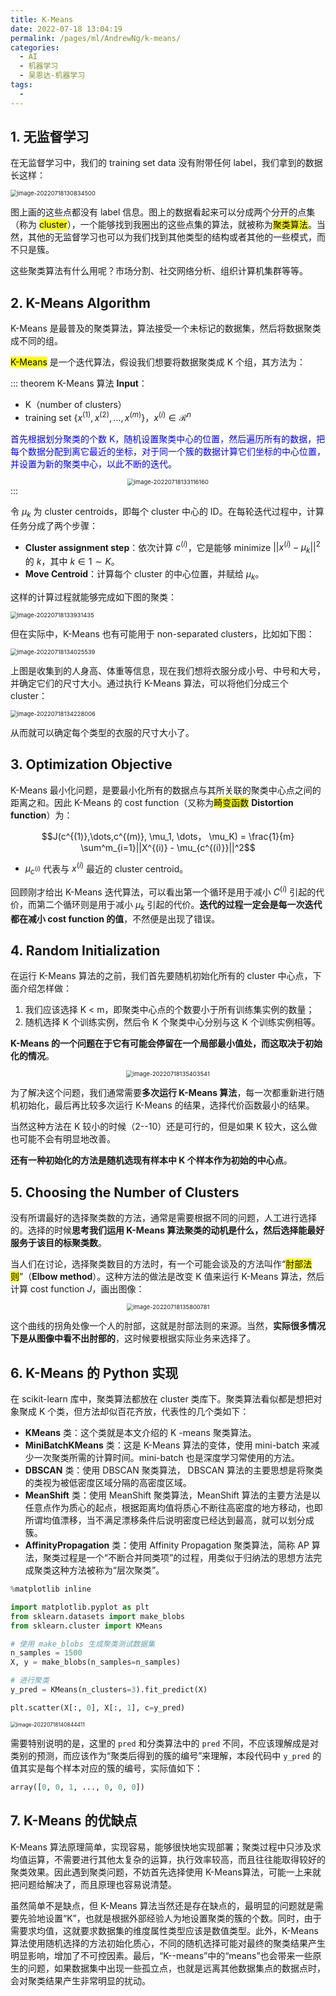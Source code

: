 ```yaml
---
title: K-Means
date: 2022-07-18 13:04:19
permalink: /pages/ml/AndrewNg/k-means/
categories:
  - AI
  - 机器学习
  - 吴恩达-机器学习
tags:
  - 
---
```


## 1. 无监督学习

在无监督学习中，我们的 training set data 没有附带任何 label，我们拿到的数据长这样：

<img src="https://notebook-img-1304596351.cos.ap-beijing.myqcloud.com/img/image-20220718130834500.png" alt="image-20220718130834500" style="zoom:67%;" />

图上画的这些点都没有 label 信息。图上的数据看起来可以分成两个分开的点集（称为 <mark>cluster</mark>），一个能够找到我圈出的这些点集的算法，就被称为<mark>聚类算法</mark>。当然，其他的无监督学习也可以为我们找到其他类型的结构或者其他的一些模式，而不只是簇。

这些聚类算法有什么用呢？市场分割、社交网络分析、组织计算机集群等等。

## 2. K-Means Algorithm

K-Means 是最普及的聚类算法，算法接受一个未标记的数据集，然后将数据聚类成不同的组。

<mark>K-Means</mark> 是一个迭代算法，假设我们想要将数据聚类成 K 个组，其方法为：

::: theorem K-Means 算法
**Input**：

+ K（number of clusters）
+ training set $\{ x^{(1)}, x^{(2)}, \dots,x^{(m)} \}$，$x^{(i)} \in \mathcal{R}^n$

<font color=blue>首先根据划分聚类的个数 K，随机设置聚类中心的位置，然后遍历所有的数据，把每个数据分配到离它最近的坐标，对于同一个簇的数据计算它们坐标的中心位置，并设置为新的聚类中心，以此不断的迭代。</font>

<center><img src="https://notebook-img-1304596351.cos.ap-beijing.myqcloud.com/img/image-20220718133116160.png" alt="image-20220718133116160" style="zoom:67%;" /></center>
:::

令 $\mu_k$ 为 cluster centroids，即每个 cluster 中心的 ID。在每轮迭代过程中，计算任务分成了两个步骤：

+ **Cluster assignment step**：依次计算 $c^{(i)}$，它是能够 minimize $||x^{(i)} - \mu_k||^2$ 的 $k$，其中 $k \in 1 \sim K$。
+ **Move Centroid**：计算每个 cluster 的中心位置，并赋给 $\mu_k$。

这样的计算过程就能够完成如下图的聚类：

<img src="https://notebook-img-1304596351.cos.ap-beijing.myqcloud.com/img/image-20220718133931435.png" alt="image-20220718133931435" style="zoom:67%;" />

但在实际中，K-Means 也有可能用于 non-separated clusters，比如如下图：

<img src="https://notebook-img-1304596351.cos.ap-beijing.myqcloud.com/img/image-20220718134025539.png" alt="image-20220718134025539" style="zoom:67%;" />

上图是收集到的人身高、体重等信息，现在我们想将衣服分成小号、中号和大号，并确定它们的尺寸大小。通过执行 K-Means 算法，可以将他们分成三个 cluster：

<img src="https://notebook-img-1304596351.cos.ap-beijing.myqcloud.com/img/image-20220718134228006.png" alt="image-20220718134228006" style="zoom:67%;" />

从而就可以确定每个类型的衣服的尺寸大小了。

## 3. Optimization Objective

K-Means 最小化问题，是要最小化所有的数据点与其所关联的聚类中心点之间的距离之和。因此 K-Means 的 cost function（又称为<mark>畸变函数</mark> **Distortion function**）为：

$$J(c^{(1)},\dots,c^{(m)}, \mu_1, \dots， \mu_K) = \frac{1}{m} \sum^m_{i=1}||X^{(i)} - \mu_{c^{(i)}}||^2$$

+ $\mu_{c^{(i)}}$ 代表与 $x^{(i)}$ 最近的 cluster centroid。

回顾刚才给出 K-Means 迭代算法，可以看出第一个循环是用于减小 $C^{(i)}$ 引起的代价，而第二个循环则是用于减小 $\mu_k$ 引起的代价。**迭代的过程一定会是每一次迭代都在减小 cost function 的值**，不然便是出现了错误。

## 4. Random Initialization

在运行 K-Means 算法的之前，我们首先要随机初始化所有的 cluster 中心点，下面介绍怎样做：

1. 我们应该选择 K < m，即聚类中心点的个数要小于所有训练集实例的数量；
2. 随机选择 K 个训练实例，然后令 K 个聚类中心分别与这 K 个训练实例相等。

**K-Means 的一个问题在于它有可能会停留在一个局部最小值处，而这取决于初始化的情况**。

<center><img src="https://notebook-img-1304596351.cos.ap-beijing.myqcloud.com/img/image-20220718135403541.png" alt="image-20220718135403541" style="zoom:67%;" /></center>

为了解决这个问题，我们通常需要**多次运行 K-Means 算法**，每一次都重新进行随机初始化，最后再比较多次运行 K-Means 的结果，选择代价函数最小的结果。

当然这种方法在 K 较小的时候（2--10）还是可行的，但是如果 K 较大，这么做也可能不会有明显地改善。

**还有一种初始化的方法是随机选现有样本中 K 个样本作为初始的中心点**。

## 5. Choosing the Number of Clusters

没有所谓最好的选择聚类数的方法，通常是需要根据不同的问题，人工进行选择的。选择的时候**思考我们运用 K-Means 算法聚类的动机是什么，然后选择能最好服务于该目的标聚类数**。

当人们在讨论，选择聚类数目的方法时，有一个可能会谈及的方法叫作“<mark>肘部法则</mark>”（**Elbow method**）。这种方法的做法是改变 K 值来运行 K-Means 算法，然后计算 cost function $J$，画出图像：

<center><img src="https://notebook-img-1304596351.cos.ap-beijing.myqcloud.com/img/image-20220718135800781.png" alt="image-20220718135800781" style="zoom:67%;" /></center>

这个曲线的拐角处像一个人的肘部，这就是肘部法则的来源。当然，**实际很多情况下是从图像中看不出肘部的**，这时候要根据实际业务来选择了。

##  6. K-Means 的 Python 实现

在 scikit-learn 库中，聚类算法都放在 cluster 类库下。聚类算法看似都是想把对象聚成 K 个类，但方法却似百花齐放，代表性的几个类如下：

+ **KMeans** 类：这个类就是本文介绍的 K -means 聚类算法。
+ **MiniBatchKMeans** 类：这是 K-Means 算法的变体，使用 mini-batch 来减少一次聚类所需的计算时间。mini-batch 也是深度学习常使用的方法。
+ **DBSCAN** 类：使用 DBSCAN 聚类算法， DBSCAN 算法的主要思想是将聚类的类视为被低密度区域分隔的高密度区域。
+ **MeanShift** 类：使用 MeanShift 聚类算法，MeanShift 算法的主要方法是以任意点作为质心的起点，根据距离均值将质心不断往高密度的地方移动，也即所谓均值漂移，当不满足漂移条件后说明密度已经达到最高，就可以划分成簇。
+ **AffinityPropagation** 类：使用 Affinity Propagation 聚类算法，简称 AP 算法，聚类过程是一个“不断合并同类项”的过程，用类似于归纳法的思想方法完成聚类这种方法被称为“层次聚类”。

```python
%matplotlib inline

import matplotlib.pyplot as plt
from sklearn.datasets import make_blobs
from sklearn.cluster import KMeans

# 使用 make_blobs 生成聚类测试数据集
n_samples = 1500
X, y = make_blobs(n_samples=n_samples)

# 进行聚类
y_pred = KMeans(n_clusters=3).fit_predict(X)

plt.scatter(X[:, 0], X[:, 1], c=y_pred)
```

<img src="https://notebook-img-1304596351.cos.ap-beijing.myqcloud.com/img/image-20220718140844411.png" alt="image-20220718140844411" style="zoom: 60%;" />

需要特别说明的是，这里的 `pred` 和分类算法中的 `pred` 不同，不应该理解成是对类别的预测，而应该作为“聚类后得到的簇的编号”来理解，本段代码中 `y_pred` 的值其实是每个样本对应的簇的编号，实际值如下：

```python
array([0, 0, 1, ..., 0, 0, 0])
```

## 7. K-Means 的优缺点

K-Means 算法原理简单，实现容易，能够很快地实现部署；聚类过程中只涉及求均值运算，不需要进行其他太复杂的运算，执行效率较高，而且往往能取得较好的聚类效果。因此遇到聚类问题，不妨首先选择使用 K-Means算法，可能一上来就把问题给解决了，而且原理也容易说清楚。

虽然简单不是缺点，但 K-Means 算法当然还是存在缺点的，最明显的问题就是需要先验地设置“K”，也就是根据外部经验人为地设置聚类的簇的个数。同时，由于需要求均值，这就要求数据集的维度属性类型应该是数值类型。此外，K-Means 算法使用随机选择的方法初始化质心，不同的随机选择可能对最终的聚类结果产生明显影响，增加了不可控因素。最后，“K--means”中的“means”也会带来一些原生的问题，如果数据集中出现一些孤立点，也就是远离其他数据集点的数据点时，会对聚类结果产生非常明显的扰动。